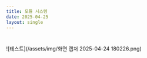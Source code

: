 ```yaml
---
title: 모듈 시스템
date: 2025-04-25
layout: single
---
```

<h1 style="text-align: center;"></h1>


![테스트](/assets/img/화면 캡처 2025-04-24 180226.png)
